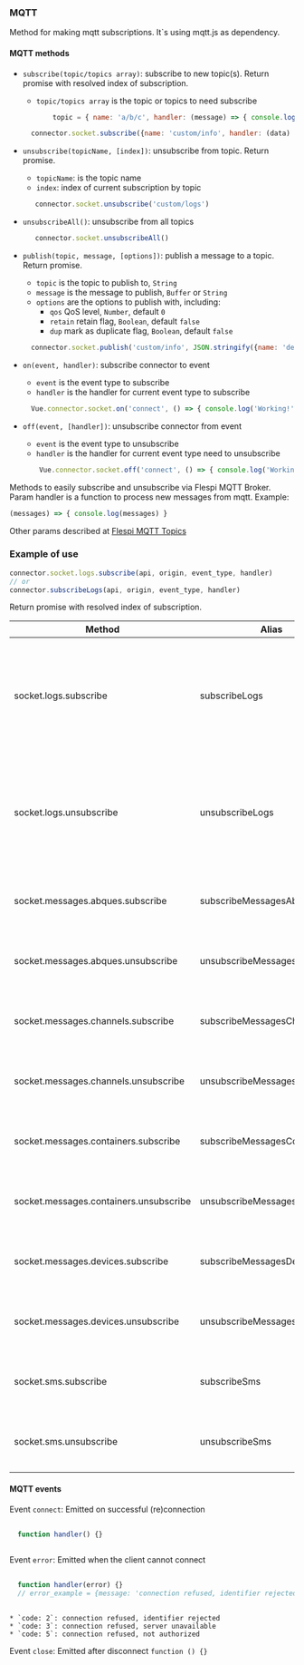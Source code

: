 ### MQTT
Method for making mqtt subscriptions. It`s using  mqtt.js as dependency.
#### MQTT methods
* `subscribe(topic/topics array)`: subscribe to new topic(s). Return promise with resolved index of subscription.
    * `topic/topics array` is the topic or topics to need subscribe
    
        ```js
            topic = { name: 'a/b/c', handler: (message) => { console.log(message) } }
        ```
        
    ```js
      connector.socket.subscribe({name: 'custom/info', handler: (data) => { console.log(`subscribed: ${data}`) }})
    ```
    
* `unsubscribe(topicName, [index])`: unsubscribe from topic. Return promise.
    * `topicName`: is the topic name
    * `index`: index of current subscription by topic
    
    ```js
       connector.socket.unsubscribe('custom/logs')
    ```
    
* `unsubscribeAll()`: unsubscribe from all topics

    ```js
       connector.socket.unsubscribeAll()
    ```    
    
* `publish(topic, message, [options])`: publish a message to a topic. Return promise.
    * `topic` is the topic to publish to, `String`
    * `message` is the message to publish, `Buffer` or `String`
    * `options` are the options to publish with, including:
      * `qos` QoS level, `Number`, default `0`
      * `retain` retain flag, `Boolean`, default `false`
      * `dup` mark as duplicate flag, `Boolean`, default `false`
      
    ```js
      connector.socket.publish('custom/info', JSON.stringify({name: 'device#269'}))
    ```
    
* `on(event, handler)`: subscribe connector to event
    * `event` is the event type to subscribe
    * `handler` is the handler for current event type to subscribe
    
    ```js
      Vue.connector.socket.on('connect', () => { console.log('Working!') })
    ```
    
* `off(event, [handler])`: unsubscribe connector from event
    * `event` is the event type to unsubscribe
    * `handler` is the handler for current event type need to unsubscribe
    
    ```js
        Vue.connector.socket.off('connect', () => { console.log('Working!') })
    ```
Methods to easily subscribe and unsubscribe via Flespi MQTT Broker.
Param handler is a function to process new messages from mqtt. Example:
```js
(messages) => { console.log(messages) }
``` 
Other params described at [Flespi MQTT Topics](https://flespi.com/mqtt-api)
  
### Example of use

```js
connector.socket.logs.subscribe(api, origin, event_type, handler)
// or
connector.subscribeLogs(api, origin, event_type, handler)
```
 Return promise with resolved index of subscription. 
  
| Method  | Alias  | Params  | Description  |
|---|---|---|---| 
| socket.logs.subscribe | subscribeLogs | api, origin, event_type, handler | Subscribe to logs. {event_type} has occurred in {origin}, see platform logs for more information |
| socket.logs.unsubscribe | unsubscribeLogs | api, origin, event_type, handler | Unsubscribe from logs. {event_type} has occurred in {origin}, see platform logs for more information |
| socket.messages.abques.subscribe | subscribeMessagesAbques | abque_id, name, handler | Subscribe to new message posted to abque |
| socket.messages.abques.unsubscribe | unsubscribeMessagesAbques | abque_id, name, handler | Unsubscribe from new message posted to abque |
| socket.messages.channels.subscribe | subscribeMessagesChannels | channel_id, ident, handler | Subscribe to new message received by channel |
| socket.messages.channels.unsubscribe | unsubscribeMessagesChannels | channel_id, ident, handler | Unsubscribe from new message received by channel |
| socket.messages.containers.subscribe | subscribeMessagesContainers | container_id, name, handler | Subscribe to new message posted to container |
| socket.messages.containers.unsubscribe | unsubscribeMessagesContainers | container_id, name, handler | Unsubscribe from new message posted to container |
| socket.messages.devices.subscribe | subscribeMessagesDevices | device_id, handler | Subscribe to new message received by device |
| socket.messages.devices.unsubscribe | unsubscribeMessagesDevices | device_id, handler | Unsubscribe from new message received by device |
| socket.sms.subscribe | subscribeSms | modem_id, phone, handler | Subscribe to SMS message received by modem |
| socket.sms.unsubscribe | unsubscribeSms | modem_id, phone, handler | Unsubscribe from SMS message received by modem |
    
#### MQTT events

Event `connect`: Emitted on successful (re)connection

```js
    
  function handler() {}
        
```
    
Event `error`: Emitted when the client cannot connect

```js
    
  function handler(error) {}
  // error_example = {message: 'connection refused, identifier rejected', code: 2}
        
```
    
    * `code: 2`: connection refused, identifier rejected
    * `code: 3`: connection refused, server unavailable
    * `code: 5`: connection refused, not authorized
    
Event `close`: Emitted after disconnect 
    `function () {}`
